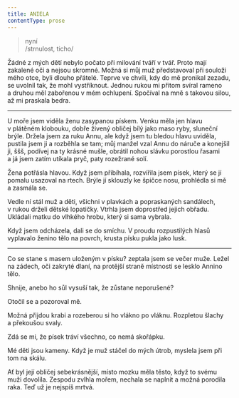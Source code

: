 ```yaml
---
title: ANIELA
contentType: prose
---
```


<section>

> nyní  
> /strnulost, ticho/

Žádné z mých dětí nebylo počato při milování tváří v tvář. Proto mají zakalené oči a nejsou skromné. Možná si můj muž představoval při souloži mého otce, byli dlouho přátelé. Teprve ve chvíli, kdy do mě pronikal zezadu, se uvolnil tak, že mohl vystříknout. Jednou rukou mi přitom svíral rameno a druhou měl zabořenou v mém ochlupení. Spočíval na mně s takovou silou, až mi praskala bedra.

* * *

U moře jsem viděla ženu zasypanou pískem. Venku měla jen hlavu v plátěném klobouku, dobře živený obličej bílý jako maso ryby, sluneční brýle. Držela jsem za ruku Annu, ale když jsem tu bledou hlavu uviděla, pustila jsem ji a rozběhla se tam; můj manžel vzal Annu do náruče a konejšil ji, ššš, podívej na ty krásné mušle, obrátil nohou slávku porostlou řasami a já jsem zatím utíkala pryč, paty rozežrané solí.

</section>

<section>

Žena potřásla hlavou. Když jsem přibíhala, rozvířila jsem písek, který se jí pomalu usazoval na rtech. Brýle jí sklouzly ke špičce nosu, prohlédla si mě a zasmála se.

Vedle ní stál muž a děti, všichni v plavkách a popraskaných sandálech, v rukou drželi dětské lopatičky. Vtrhla jsem doprostřed jejich obřadu. Ukládali matku do vlhkého hrobu, který si sama vybrala.

Když jsem odcházela, dali se do smíchu. V proudu rozpustilých hlasů vyplavalo ženino tělo na povrch, krusta písku pukla jako lusk.

* * *

</section>

<section>

Co se stane s masem uloženým v písku? zeptala jsem se večer muže. Ležel na zádech, oči zakryté dlaní, na protější straně místnosti se lesklo Annino tělo.

Shnije, anebo ho sůl vysuší tak, že zůstane neporušené?

Otočil se a pozoroval mě.

Možná přijdou krabi a rozeberou si ho vlákno po vláknu. Roz­pletou šlachy a překoušou svaly.

Zdá se mi, že písek tráví všechno, co nemá skořápku.

</section>

<section>

Mé děti jsou kameny. Když je muž stáčel do mých útrob, myslela jsem při tom na skálu.

</section>

<section>

Ať byl její obličej sebekrásnější, místo mozku měla těsto, když to svému muži dovolila. Zespodu zvlhla mořem, nechala se naplnit a možná porodila raka. Teď už je nejspíš mrtvá.

</section>
